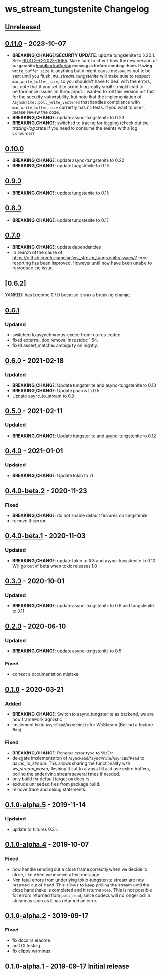 # ws_stream_tungstenite Changelog


## [Unreleased]

  [Unreleased]: https://github.com/najamelan/ws_stream_tungstenite/compare/0.11.0...dev


## [0.11.0] - 2023-10-07

  [0.11.0]: https://github.com/najamelan/ws_stream_tungstenite/compare/0.10.0...0.11.0
  
  - **BREAKING_CHANGE**/**SECURITY UPDATE**: update tungstenite to 0.20.1. 
    See: [RUSTSEC-2023-0065](https://rustsec.org/advisories/RUSTSEC-2023-0065).
    Make sure to check how the new version of tungstenite 
    [handles buffering](https://docs.rs/tungstenite/latest/tungstenite/protocol/struct.WebSocketConfig.html) 
    messages before sending them. Having `write_buffer_size` to anything but `0` might cause
    messages not to be sent until you flush. _ws_stream_tungstenite_ will make sure to respect
    `max_write_buffer_size`, so you shouldn't have to deal with the errors, but note that if
    you set it to something really small it might lead to performance issues on throughput.
    I wanted to roll this version out fast for the security vulnerability, but note that the 
    implementation of `AsyncWrite::poll_write_vectored` that handles compliance with `max_write_buffer_size`
    currently has no tests. If you want to use it, please review the code.     
  - **BREAKING_CHANGE**: update async-tungstenite to 0.23
  - **BREAKING_CHANGE**: switched to tracing for logging (check out the _tracing-log_ crate
    if you need to consume the events with a log consumer)


## [0.10.0]

  [0.10.0]: https://github.com/najamelan/ws_stream_tungstenite/compare/0.9.0...0.10.0
  
  - **BREAKING_CHANGE**: update async-tungstenite to 0.22
  - **BREAKING_CHANGE**: update tungstenite to 0.19


## [0.9.0]

  [0.9.0]: https://github.com/najamelan/ws_stream_tungstenite/compare/0.8.0...0.9.0
  
  - **BREAKING_CHANGE**: update tungstenite to 0.18


## [0.8.0]

  [0.8.0]: https://github.com/najamelan/ws_stream_tungstenite/compare/0.7.0...0.8.0
  
  - **BREAKING_CHANGE**: update tungstenite to 0.17


## [0.7.0]

  [0.7.0]: https://github.com/najamelan/ws_stream_tungstenite/compare/0.6.1...0.7.0
  
  - **BREAKING_CHANGE**: update dependencies
  - In search of the cause of: https://github.com/najamelan/ws_stream_tungstenite/issues/7 error reporting
    has been improved. However until now have been unable to reproduce the issue.


## [0.6.2] 

  YANKED: has become 0.7.0 because it was a breaking change.

## [0.6.1]

  [0.6.1]: https://github.com/najamelan/ws_stream_tungstenite/compare/0.6.0...0.6.1

### Updated
  - switched to asynchronous-codec from futures-codec.
  - fixed external_doc removal in rustdoc 1.54.
  - fixed assert_matches ambiguity on nightly.


## [0.6.0] - 2021-02-18

  [0.6.0]: https://github.com/najamelan/ws_stream_tungstenite/compare/0.5.0...0.6.0

### Updated
  - **BREAKING_CHANGE**: Update tungstenite and async-tungstenite to 0.13
  - **BREAKING_CHANGE**: Update pharos to 0.5
  - Update async_io_stream to 0.3

## [0.5.0] - 2021-02-11

  [0.5.0]: https://github.com/najamelan/ws_stream_tungstenite/compare/0.4.0...0.5.0

### Updated
  - **BREAKING_CHANGE**: Update tungstenite and async-tungstenite to 0.12

## [0.4.0] - 2021-01-01

  [0.4.0]: https://github.com/najamelan/ws_stream_tungstenite/compare/0.4.0-beta.2...0.4.0

### Updated
  - **BREAKING_CHANGE**: Update tokio to v1

## [0.4.0-beta.2] - 2020-11-23

  [0.4.0-beta.2]: https://github.com/najamelan/ws_stream_tungstenite/compare/0.4.0-beta.1...0.4.0-beta.2

### Fixed
  - **BREAKING_CHANGE**: do not enable default features on tungstenite
  - remove thiserror.


## [0.4.0-beta.1] - 2020-11-03

  [0.4.0-beta.1]: https://github.com/najamelan/ws_stream_tungstenite/compare/0.3.0...0.4.0-beta.1

### Updated
  - **BREAKING_CHANGE**: update tokio to 0.3 and async-tungstenite to 0.10. Will go out of beta when tokio releases 1.0


## [0.3.0] - 2020-10-01

  [0.3.0]: https://github.com/najamelan/ws_stream_tungstenite/compare/0.2.0...0.3.0

### Updated
  - **BREAKING_CHANGE**: update async-tungstenite to 0.8 and tungstenite to 0.11


## [0.2.0] - 2020-06-10

  [0.2.0]: https://github.com/najamelan/ws_stream_tungstenite/compare/0.1.0...0.2.0

### Updated
  - **BREAKING_CHANGE**: update async-tungstenite to 0.5

### Fixed
  - correct a documentation mistake


## [0.1.0] - 2020-03-21

  [0.1.0]: https://github.com/najamelan/ws_stream_tungstenite/compare/0.1.0-alpha.5...0.1.0

### Added
  - **BREAKING_CHANGE**: Switch to async_tungstenite as backend, we are now framework agnostic
  - Implement tokio `AsyncRead`/`AsyncWrite` for WsStream (Behind a feature flag).

### Fixed
  - **BREAKING_CHANGE**: Rename error type to WsErr
  - delegate implementation of `AsyncRead`/`AsyncWrite`/`AsyncBufRead` to _async_io_stream_. This allows
    sharing the functionality with _ws_stream_wasm_, fleshing it out to always fill and use entire buffers,
    polling the underlying stream several times if needed.
  - only build for default target on docs.rs.
  - exclude unneeded files from package build.
  - remove trace and debug statements.


## [0.1.0-alpha.5] - 2019-11-14

  [0.1.0-alpha.5]: https://github.com/najamelan/ws_stream_tungstenite/compare/0.1.0-alpha.4...0.1.0-alpha.5

### Updated
  - update to futures 0.3.1.


## [0.1.0-alpha.4] - 2019-10-07

  [0.1.0-alpha.4]: https://github.com/najamelan/ws_stream_tungstenite/compare/0.1.0-alpha.2...0.1.0-alpha.4

### Fixed
  - now handle sending out a close frame correctly when we decide to close, like when we receive a text message.
  - Non fatal errors from underlying tokio-tungstenite stream are now returned out of band. This allows to keep
    polling the stream until the close handshake is completed and it returns `None`. This is not possible for
    errors returned from `poll_read`, since codecs will no longer poll a stream as soon as it has returned an error.


## [0.1.0-alpha.2] - 2019-09-17

  [0.1.0-alpha.2]: https://github.com/najamelan/ws_stream_tungstenite/compare/0.1.0-alpha.1...0.1.0-alpha.2

### Fixed
  - fix docs.rs readme
  - add CI testing
  - fix clippy warnings

## 0.1.0-alpha.1 - 2019-09-17 Initial release
